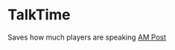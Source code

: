 # TalkTime
Saves how much players are speaking
[AM Post](https://forums.alliedmods.net/showthread.php?p=2706184)
